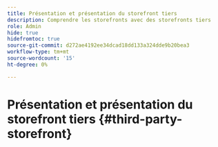 ```yaml
---
title: Présentation et présentation du storefront tiers
description: Comprendre les storefronts avec des storefronts tiers
role: Admin
hide: true
hidefromtoc: true
source-git-commit: d272ae4192ee34dcad18dd133a324dde9b20bea3
workflow-type: tm+mt
source-wordcount: '15'
ht-degree: 0%

---
```



# Présentation et présentation du storefront tiers {#third-party-storefront}
